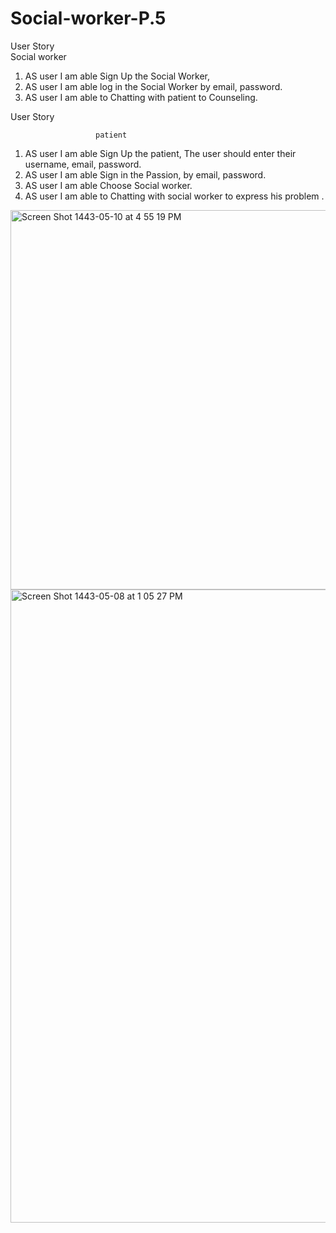 # Social-worker-P.5
User Story  
Social worker 
 
 
1.	AS user I am able Sign Up the Social Worker, 
2.	AS user I am able log in the Social Worker by email, password. 
3.	AS user I am able to Chatting with patient to Counseling.

 
User Story 
 
                       patient
 
1.	AS user I am able Sign Up the patient, 
The user should enter their username, email, password. 
2.	AS user I am able Sign in the Passion, by email, password. 
3.	AS user I am able Choose Social worker. 
4.	AS user I am able  to Chatting with social worker to express his problem . 
<img width="607" alt="Screen Shot 1443-05-10 at 4 55 19 PM" src="https://user-images.githubusercontent.com/91527202/147217363-6dba7b63-31e5-47a6-a555-31dc1d274f52.png">
<img width="1013" alt="Screen Shot 1443-05-08 at 1 05 27 PM" src="https://user-images.githubusercontent.com/91527202/147217371-1f66e61a-313a-4532-82ff-cb595ce4c02f.png">
